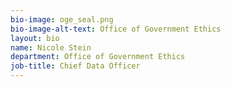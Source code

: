 ```yaml
---
bio-image: oge_seal.png
bio-image-alt-text: Office of Government Ethics
layout: bio
name: Nicole Stein
department: Office of Government Ethics
job-title: Chief Data Officer
---
```

